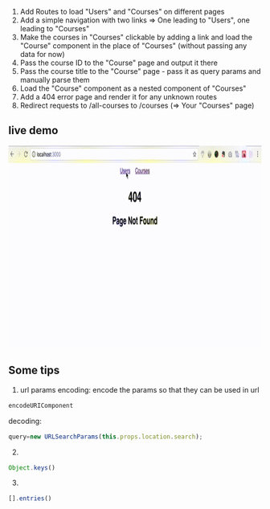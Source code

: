 
1. Add Routes to load "Users" and "Courses" on different pages 
2. Add a simple navigation with two links => One leading to "Users", one leading to "Courses"
3. Make the courses in "Courses" clickable by adding a link and load the "Course" component in the place of "Courses" (without passing any data for now)
4. Pass the course ID to the "Course" page and output it there
5. Pass the course title to the "Course" page - pass it as query params and manually parse them
6. Load the "Course" component as a nested component of "Courses"
7. Add a 404 error page and render it for any unknown routes
8. Redirect requests to /all-courses to /courses (=> Your "Courses" page)
     
     
## live demo

<img src="https://github.com/zhaaaa7/react/blob/master/projects/gif/passparams.gif" alt="passparams"/>

## Some tips

1. url params
encoding:  encode the params so that they can be used in url
```javascript
encodeURIComponent
```
decoding: 
```javascript
query=new URLSearchParams(this.props.location.search);
```

2.
```javascript
Object.keys()
```

3.
```javascript
[].entries()
```
